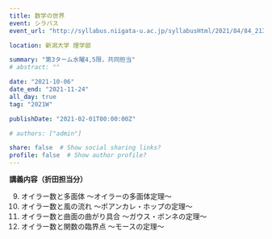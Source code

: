 ```yaml
---
title: 数学の世界
event: シラバス
event_url: "http://syllabus.niigata-u.ac.jp/syllabusHtml/2021/84/84_213G6501_ja_JP.html"

location: 新潟大学 理学部

summary: "第3ターム水曜4,5限，共同担当"
# abstract: ""

date: "2021-10-06"
date_end: "2021-11-24"
all_day: true
tag: "2021W"

publishDate: "2021-02-01T00:00:00Z"

# authors: ["admin"]

share: false  # Show social sharing links?
profile: false  # Show author profile?
---
```

**講義内容（折田担当分）**

9. オイラー数と多面体
～オイラーの多面体定理～
10. オイラー数と風の流れ
～ポアンカレ・ホップの定理～
11. オイラー数と曲面の曲がり具合
～ガウス・ボンネの定理～
12. オイラー数と関数の臨界点 ～モースの定理～
